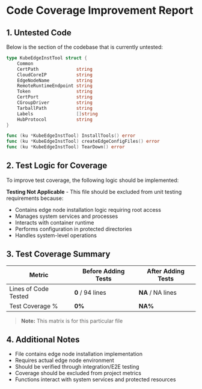 
# Code Coverage Improvement Report

## 1. Untested Code

Below is the section of the codebase that is currently untested:

```go
type KubeEdgeInstTool struct {
    Common
    CertPath              string
    CloudCoreIP           string
    EdgeNodeName          string
    RemoteRuntimeEndpoint string
    Token                 string
    CertPort              string
    CGroupDriver          string
    TarballPath           string
    Labels                []string
    HubProtocol           string
}

func (ku *KubeEdgeInstTool) InstallTools() error
func (ku *KubeEdgeInstTool) createEdgeConfigFiles() error
func (ku *KubeEdgeInstTool) TearDown() error
```

## 2. Test Logic for Coverage

To improve test coverage, the following logic should be implemented:

**Testing Not Applicable** - This file should be excluded from unit testing requirements because:

- Contains edge node installation logic requiring root access
- Manages system services and processes
- Interacts with container runtime
- Performs configuration in protected directories
- Handles system-level operations


## 3. Test Coverage Summary

| Metric            | Before Adding Tests | After Adding Tests |
|------------------|-------------------|------------------|
| Lines of Code Tested | **0** / 94 lines | **NA** / NA lines |
| Test Coverage %   | **0%** | **NA%** |

> **Note:** This matrix is for this particular file

## 4. Additional Notes

- File contains edge node installation implementation
- Requires actual edge node environment
- Should be verified through integration/E2E testing
- Coverage should be excluded from project metrics
- Functions interact with system services and protected resources